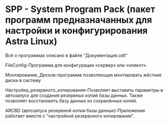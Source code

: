 # SPP - System Program Pack (пакет программ предназначанных для настройки и конфигурирования Astra Linux)

Всё о программах описано в файле "Документация.odt" 

FileConfig-Программа для конфигурации «сервер» или «клиент».

Монтирование_Дисков-программа позволяющая монтировать жёсткие диски в систему

Настройка_резервного_копирования-Позволяет выставить параметры в автозапуск для создания резервных копий базы данных. Также позволяет восстановить базу данных из сохранённых копий.

ARCBD (автозапуск резервной копии базы данных)-Приложение работает вместе с "настройкой резервоного копирования".
